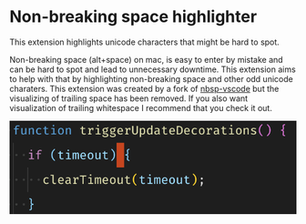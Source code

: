 # Non-breaking space highlighter

This extension highlights unicode characters that might be hard to spot.

Non-breaking space (alt+space) on mac, is easy to enter by mistake and can be hard to spot and lead to unnecessary downtime. This extension aims to help with that by highlighting non-breaking space and other odd unicode charaters. This extension was created by a fork of [nbsp-vscode](https://marketplace.visualstudio.com/items?itemName=possan.nbsp-vscode) but the visualizing of trailing space has been removed. If you also want visualization of trailing whitespace I recommend that you check it out.

![Example Image](example.png "Example of visualization.")
